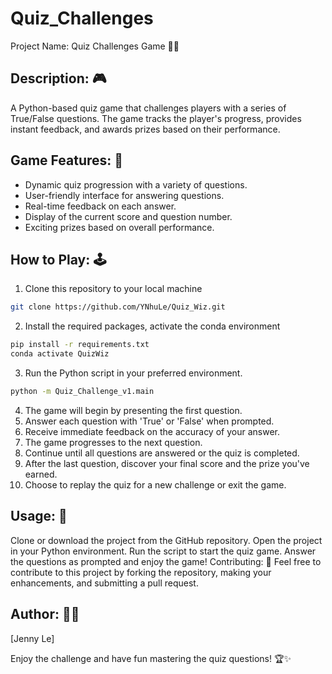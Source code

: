 # Quiz_Challenges
Project Name: Quiz Challenges Game 🧠🔥

## **Description**: 🎮
A Python-based quiz game that challenges players with a series of True/False questions. The game tracks the player's progress, provides instant feedback, and awards prizes based on their performance.

## **Game Features**: 🌟

* Dynamic quiz progression with a variety of questions.
* User-friendly interface for answering questions.
* Real-time feedback on each answer.
* Display of the current score and question number.
* Exciting prizes based on overall performance.

## **How to Play**: 🕹️

1. Clone this repository to your local machine
```bash
git clone https://github.com/YNhuLe/Quiz_Wiz.git
```
2. Install the required packages, activate the conda environment
```bash
pip install -r requirements.txt
conda activate QuizWiz
```
3. Run the Python script in your preferred environment.
```bash
python -m Quiz_Challenge_v1.main
```
4. The game will begin by presenting the first question.
5. Answer each question with 'True' or 'False' when prompted.
6. Receive immediate feedback on the accuracy of your answer.
7. The game progresses to the next question. 
8. Continue until all questions are answered or the quiz is completed.
9. After the last question, discover your final score and the prize you've earned.
10. Choose to replay the quiz for a new challenge or exit the game.

## **Usage:** 🚀

Clone or download the project from the GitHub repository.
Open the project in your Python environment.
Run the script to start the quiz game.
Answer the questions as prompted and enjoy the game!
Contributing: 🤝
Feel free to contribute to this project by forking the repository, making your enhancements, and submitting a pull request.

## **Author:** 👩‍💻

[Jenny Le]

Enjoy the challenge and have fun mastering the quiz questions! 🏆✨